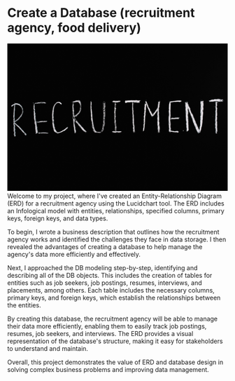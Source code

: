 # Create a Database (recruitment agency, food delivery)
![YM-logo](recruitment.jpg)
Welcome to my project, where I've created an Entity-Relationship Diagram (ERD) for a recruitment agency using the Lucidchart tool. The ERD includes an Infological model with entities, relationships, specified columns, primary keys, foreign keys, and data types.

To begin, I wrote a business description that outlines how the recruitment agency works and identified the challenges they face in data storage. I then revealed the advantages of creating a database to help manage the agency's data more efficiently and effectively.

Next, I approached the DB modeling step-by-step, identifying and describing all of the DB objects. This includes the creation of tables for entities such as job seekers, job postings, resumes, interviews, and placements, among others. Each table includes the necessary columns, primary keys, and foreign keys, which establish the relationships between the entities.

By creating this database, the recruitment agency will be able to manage their data more efficiently, enabling them to easily track job postings, resumes, job seekers, and interviews. The ERD provides a visual representation of the database's structure, making it easy for stakeholders to understand and maintain.

Overall, this project demonstrates the value of ERD and database design in solving complex business problems and improving data management.
